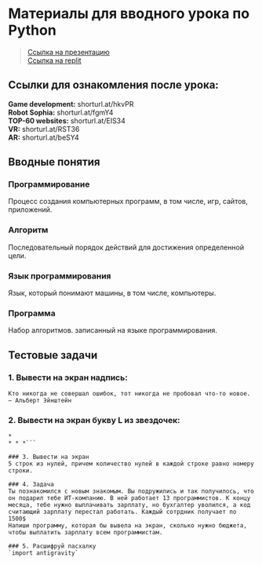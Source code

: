 
# Материалы для вводного урока по Python

> [Ссылка на презентацию](https://drive.google.com/file/d/1Xfu7KYWFj3KKDQYLOJeLfN5S-ec3EYE7/view?usp=sharing) <br>
> [Ссылка на replit](https://replit.com/~)

## Ссылки для ознакомления после урока:

**Game development:** shorturl.at/hkvPR <br>
**Robot Sophia:** shorturl.at/fgmY4 <br>
**TOP-60 websites:** shorturl.at/EIS34 <br>
**VR:** shorturl.at/RST36 <br>
**AR:** shorturl.at/beSY4 <br>

## Вводные понятия

### Программирование
Процесс создания компьютерных программ, в том числе, игр, сайтов, приложений.
### Алгоритм
Последовательный порядок действий для достижения определенной цели.
### Язык программирования
Язык, который понимают машины, в том числе, компьютеры.
### Программа
Набор алгоритмов. записанный на языке программирования.

## Тестовые задачи

### 1. Вывести на экран надпись: 
`Кто никогда не совершал ошибок, тот никогда не пробовал что-то новое.`
`— Альберт Эйнштейн`

### 2. Вывести на экран букву L из звездочек: <br>
```*
*
* * *```

### 3. Вывести на экран 
5 строк из нулей, причем количество нулей в каждой строке равно номеру строки.

### 4. Задача
Ты познакомился с новым знакомым. Вы подружились и так получилось, что он подарил тебе ИТ-компанию. В ней работает 13 программистов. К концу месяца, тебе нужно выплачивать зарплату, но бухгалтер уволился, а код считающий зарплату перестал работать. Каждый сотрдник получает по 1500$
Напиши программу, которая бы вывела на экран, сколько нужно бюджета, чтобы выплатить зарплату всем программистам.

### 5. Расшифруй пасхалку
`import antigravity`
